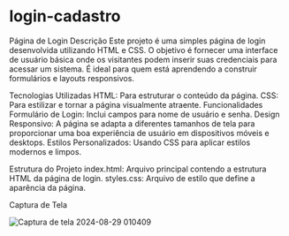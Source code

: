 # login-cadastro

Página de Login
Descrição
Este projeto é uma simples página de login desenvolvida utilizando HTML e CSS. O objetivo é fornecer uma interface de usuário básica onde os visitantes podem inserir suas credenciais para acessar um sistema. É ideal para quem está aprendendo a construir formulários e layouts responsivos.

Tecnologias Utilizadas
HTML: Para estruturar o conteúdo da página.
CSS: Para estilizar e tornar a página visualmente atraente.
Funcionalidades
Formulário de Login: Inclui campos para nome de usuário e senha.
Design Responsivo: A página se adapta a diferentes tamanhos de tela para proporcionar uma boa experiência de usuário em dispositivos móveis e desktops.
Estilos Personalizados: Usando CSS para aplicar estilos modernos e limpos.


Estrutura do Projeto
index.html: Arquivo principal contendo a estrutura HTML da página de login.
styles.css: Arquivo de estilo que define a aparência da página.

Captura de Tela

![Captura de tela 2024-08-29 010409](https://github.com/user-attachments/assets/825b3eb0-7be1-44ec-83fb-c5ebc8173e45)

